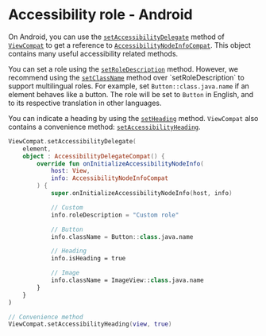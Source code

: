 # Accessibility role - Android

On Android, you can use the [`setAccessibilityDelegate`](https://developer.android.com/reference/androidx/core/view/ViewCompat#setAccessibilityDelegate(android.view.View,androidx.core.view.AccessibilityDelegateCompat)) method of [`ViewCompat`](https://developer.android.com/reference/androidx/core/view/ViewCompat) to get a reference to [`AccessibilityNodeInfoCompat`](https://developer.android.com/reference/androidx/core/view/accessibility/AccessibilityNodeInfoCompat). This object contains many useful accessibility related methods.

You can set a role using the [`setRoleDescription`](https://developer.android.com/reference/androidx/core/view/accessibility/AccessibilityNodeInfoCompat#setRoleDescription(java.lang.CharSequence)) method. However, we recommend using the [`setClassName`](https://developer.android.com/reference/androidx/core/view/accessibility/AccessibilityNodeInfoCompat#setClassName(java.lang.CharSequence)) method over `setRoleDescription` to support multilingual roles. For example, set `Button::class.java.name` if an element behaves like a button. The role will be set to `Button` in English, and to its respective translation in other languages.

You can indicate a heading by using the [`setHeading`](https://developer.android.com/reference/androidx/core/view/accessibility/AccessibilityNodeInfoCompat#setHeading(boolean)) method. `ViewCompat` also contains a convenience method: [`setAccessibilityHeading`](https://developer.android.com/reference/androidx/core/view/ViewCompat#setAccessibilityHeading(android.view.View,%20boolean)).

```kotlin
ViewCompat.setAccessibilityDelegate(
    element,
    object : AccessibilityDelegateCompat() {
        override fun onInitializeAccessibilityNodeInfo(
            host: View,
            info: AccessibilityNodeInfoCompat
        ) {
            super.onInitializeAccessibilityNodeInfo(host, info)

            // Custom
            info.roleDescription = "Custom role"

            // Button
            info.className = Button::class.java.name

            // Heading
            info.isHeading = true

            // Image
            info.className = ImageView::class.java.name
        }
    }
)

// Convenience method
ViewCompat.setAccessibilityHeading(view, true)
```
